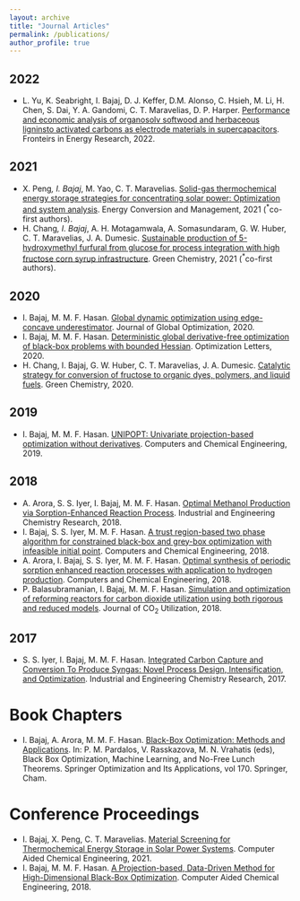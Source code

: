 ```yaml
---
layout: archive
title: "Journal Articles"
permalink: /publications/
author_profile: true
---
```

## 2022

- L. Yu, K. Seabright, I. Bajaj, D. J. Keffer, D.M. Alonso, C. Hsieh, M. Li, H. Chen, S. Dai, Y. A. Gandomi, C. T. Maravelias, D. P. Harper. [Performance and economic analysis of organosolv softwood and herbaceous ligninsto activated carbons as electrode materials in supercapacitors](https://www.frontiersin.org/articles/10.3389/fenrg.2022.849949/full). Fronteirs in Energy Research, 2022.

## 2021

- X. Peng<sup>*</sup>, I. Bajaj<sup>*</sup>, M. Yao, C. T. Maravelias. [Solid-gas thermochemical energy storage strategies for concentrating solar power: Optimization and system analysis](https://www.sciencedirect.com/science/article/pii/S0196890421008128). Energy Conversion and Management, 2021 (<sup>*</sup>co-first authors). 
- H. Chang<sup>*</sup>, I. Bajaj<sup>*</sup>, A. H. Motagamwala, A. Somasundaram, G. W. Huber, C. T. Maravelias, J. A. Dumesic. [Sustainable production of 5-hydroxymethyl furfural from glucose for process integration with high fructose corn syrup infrastructure](https://pubs.rsc.org/en/content/articlehtml/2021/gc/d1gc00311a). Green Chemistry, 2021 (<sup>*</sup>co-first authors).

## 2020

- I. Bajaj, M. M. F. Hasan. [Global dynamic optimization using edge-concave underestimator](https://link.springer.com/article/10.1007/s10898-020-00883-2). Journal of Global Optimization, 2020. 
- I. Bajaj, M. M. F. Hasan. [Deterministic global derivative-free optimization of black-box problems with bounded Hessian](https://link.springer.com/article/10.1007/s11590-019-01421-0). Optimization Letters, 2020. 
- H. Chang, I. Bajaj, G. W. Huber, C. T. Maravelias, J. A. Dumesic. [Catalytic strategy for conversion of fructose to organic dyes, polymers, and liquid fuels](https://pubs.rsc.org/en/content/articlehtml/2020/gc/d0gc01576h). Green Chemistry, 2020. 

## 2019

- I. Bajaj, M. M. F. Hasan. [UNIPOPT: Univariate projection-based optimization without derivatives](https://www.sciencedirect.com/science/article/pii/S0098135419303783). Computers and Chemical Engineering, 2019. 

## 2018

- A. Arora, S. S. Iyer, I. Bajaj, M. M. F. Hasan. [Optimal Methanol Production via Sorption-Enhanced Reaction Process](https://pubs.acs.org/doi/full/10.1021/acs.iecr.8b02543). Industrial and Engineering Chemistry Research, 2018. 
- I. Bajaj, S. S. Iyer, M. M. F. Hasan. [A trust region-based two phase algorithm for constrained black-box and grey-box optimization with infeasible initial point](https://www.sciencedirect.com/science/article/pii/S0098135417304404). Computers and Chemical Engineering, 2018. 
- A. Arora, I. Bajaj, S. S. Iyer, M. M. F. Hasan. [Optimal synthesis of periodic sorption enhanced reaction processes with application to hydrogen production](https://www.sciencedirect.com/science/article/pii/S0098135418302576). Computers and Chemical Engineering, 2018. 
- P. Balasubramanian, I. Bajaj, M. M. F. Hasan. [Simulation and optimization of reforming reactors for carbon dioxide utilization using both rigorous and reduced models](https://www.sciencedirect.com/science/article/pii/S2212982017304523). Journal of CO<sub>2</sub> Utilization, 2018.

## 2017 

- S. S. Iyer, I. Bajaj, M. M. F. Hasan. [Integrated Carbon Capture and Conversion To Produce Syngas: Novel Process Design, Intensification, and Optimization](https://pubs.acs.org/doi/full/10.1021/acs.iecr.7b01688). Industrial and Engineering Chemistry Research, 2017.

# Book Chapters 

- I. Bajaj, A. Arora, M. M. F. Hasan. [Black-Box Optimization: Methods and Applications](https://link.springer.com/chapter/10.1007/978-3-030-66515-9_2). In: P. M. Pardalos, V. Rasskazova, M. N. Vrahatis (eds), Black Box Optimization, Machine Learning, and No-Free Lunch Theorems. Springer Optimization and Its Applications, vol 170. Springer, Cham. 

# Conference Proceedings 

- I. Bajaj, X. Peng, C. T. Maravelias. [Material Screening for Thermochemical Energy Storage in Solar Power Systems](https://www.sciencedirect.com/science/article/abs/pii/B9780323885065500292). Computer Aided Chemical Engineering, 2021. 
- I. Bajaj, M. M. F. Hasan. [A Projection-based, Data-Driven Method for High-Dimensional Black-Box Optimization](https://www.sciencedirect.com/science/article/abs/pii/B9780444642417501579). Computer Aided Chemical Engineering, 2018. 
